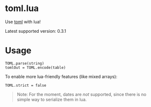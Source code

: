 # toml.lua

Use [toml](https://github.com/toml-lang/toml) with lua!

Latest supported version: 0.3.1

# Usage

	TOML.parse(string)
	tomlOut = TOML.encode(table)

To enable more lua-friendly features (like mixed arrays):

	TOML.strict = false

<span></span>

> Note: For the moment, dates are *not* supported, since there is no simple way to serialize them in lua.
